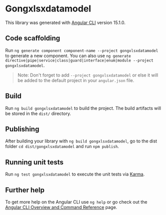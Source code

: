 # Gongxlsxdatamodel

This library was generated with [Angular CLI](https://github.com/angular/angular-cli) version 15.1.0.

## Code scaffolding

Run `ng generate component component-name --project gongxlsxdatamodel` to generate a new component. You can also use `ng generate directive|pipe|service|class|guard|interface|enum|module --project gongxlsxdatamodel`.
> Note: Don't forget to add `--project gongxlsxdatamodel` or else it will be added to the default project in your `angular.json` file. 

## Build

Run `ng build gongxlsxdatamodel` to build the project. The build artifacts will be stored in the `dist/` directory.

## Publishing

After building your library with `ng build gongxlsxdatamodel`, go to the dist folder `cd dist/gongxlsxdatamodel` and run `npm publish`.

## Running unit tests

Run `ng test gongxlsxdatamodel` to execute the unit tests via [Karma](https://karma-runner.github.io).

## Further help

To get more help on the Angular CLI use `ng help` or go check out the [Angular CLI Overview and Command Reference](https://angular.io/cli) page.
